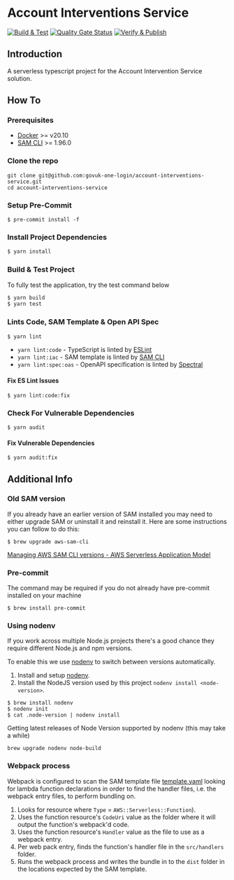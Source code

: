 # Account Interventions Service
[![Build & Test](https://github.com/govuk-one-login/account-interventions-service/actions/workflows/acceptance-checks.yaml/badge.svg)](https://github.com/govuk-one-login/account-interventions-service/actions/workflows/acceptance-checks.yaml)
[![Quality Gate Status](https://sonarcloud.io/api/project_badges/measure?project=govuk-one-login_account-interventions-service&metric=alert_status)](https://sonarcloud.io/summary/new_code?id=govuk-one-login_account-interventions-service)
[![Verify & Publish](https://github.com/govuk-one-login/account-interventions-service/actions/workflows/merge-main-to-main.yaml/badge.svg)](https://github.com/govuk-one-login/account-interventions-service/actions/workflows/merge-main-to-main.yaml)

## Introduction
A serverless typescript project for the Account Intervention Service solution.

## How To
### Prerequisites
- [Docker](https://docs.docker.com/engine/install/) >= v20.10
- [SAM CLI](https://docs.aws.amazon.com/serverless-application-model/latest/developerguide/install-sam-cli.html#install-sam-cli-instructions) >= 1.96.0

### Clone the repo
```shell
git clone git@github.com:govuk-one-login/account-interventions-service.git
cd account-interventions-service
```

### Setup Pre-Commit
```shell
$ pre-commit install -f
```

### Install Project Dependencies
``` bash
$ yarn install
```

### Build & Test Project
To fully test the application, try the test command below
``` bash
$ yarn build
$ yarn test
```

### Lints Code, SAM Template & Open API Spec
``` bash
$ yarn lint
```
- `yarn lint:code` - TypeScript is linted by [ESLint](.eslintrc.js)
- `yarn lint:iac` - SAM template is linted by [SAM CLI](https://docs.aws.amazon.com/serverless-application-model/latest/developerguide/validate-cfn-lint.html)
- `yarn lint:spec:oas` - OpenAPI specification is linted by [Spectral](https://docs.aws.amazon.com/serverless-application-model/latest/developerguide/validate-cfn-lint.html)

#### Fix ES Lint Issues
```shell
$ yarn lint:code:fix
```

### Check For Vulnerable Dependencies
```shell
$ yarn audit
```
#### Fix Vulnerable Dependencies
```shell
$ yarn audit:fix
```

## Additional Info


### Old SAM version
If you already have an earlier version of SAM installed you may need to either upgrade SAM or uninstall it
and reinstall it.
Here are some instructions you can follow to do this:
```shell
$ brew upgrade aws-sam-cli
```
[Managing AWS SAM CLI versions - AWS Serverless Application Model](https://docs.aws.amazon.com/serverless-application-model/latest/developerguide/manage-sam-cli-versions.html)

### Pre-commit

The command may be required if you do not already have pre-commit installed on your machine
```shell
$ brew install pre-commit
```

### Using nodenv
If you work across multiple Node.js projects there's a good chance they require different Node.js and npm versions.

To enable this we use [nodenv](https://github.com/nodenv/nodenv#readme) to switch between versions automatically.

1. Install and setup [nodenv](https://github.com/nodenv/nodenv#installation).
2. Install the NodeJS version used by this project `nodenv install <node-version>`.

```shell
$ brew install nodenv
$ nodenv init
$ cat .node-version | nodenv install
```

Getting latest releases of Node Version supported by nodenv (this may take a while)
```shell
brew upgrade nodenv node-build
```

### Webpack process
Webpack is configured to scan the SAM template file [template.yaml](./src/infra/main/template.yaml) looking for lambda function
declarations in order to find the handler files, i.e. the webpack entry files, to perform bundling on.

1. Looks for resource where `Type` = `AWS::Serverless::Function`).
2. Uses the function resource's `CodeUri` value as the folder where it will output the function's webpack'd code.
3. Uses the function resource's `Handler` value as the file to use as a webpack entry.
4. Per web pack entry, finds the function's handler file in the `src/handlers` folder.
5. Runs the webpack process and writes the bundle in to the `dist` folder in the locations expected by the SAM template.
